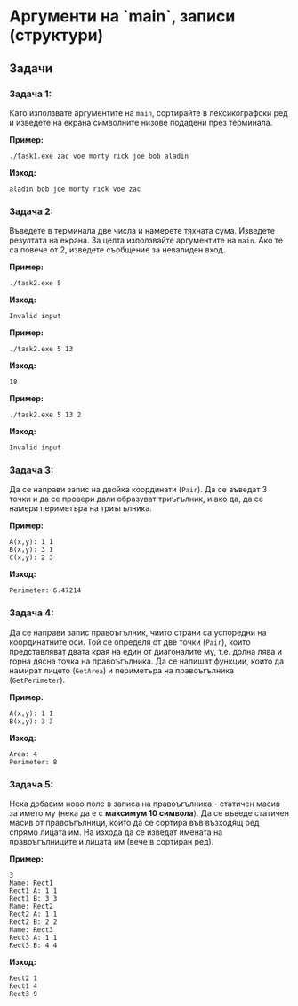 <h1> Аргументи на `main`, записи (структури)</h1>

## Задачи

### Задача 1:
Като използвате аргументите на `main`, сортирайте в лексикографски ред и изведете на екрана символните низове подадени през терминала. 

**Пример:**

```
./task1.exe zac voe morty rick joe bob aladin
```

**Изход:**

```
aladin bob joe morty rick voe zac
```

### Задача 2:
Въведете в терминала две числа и намерете тяхната сума. Изведете резултата на екрана. За целта използвайте аргументите на `main`. Ако те са повече от 2, изведете съобщение за невалиден вход.

**Пример:**

```
./task2.exe 5
```

**Изход:**

```
Invalid input
```

**Пример:**

```
./task2.exe 5 13  
```

**Изход:**

```
18
```

**Пример:**

```
./task2.exe 5 13 2
```

**Изход:**

```
Invalid input
```


### Задача 3:
Да се направи запис на двойка координати (`Pair`). Да се въведат 3 точки и да се провери дали образуват триъгълник, и ако да, да се намери периметъра на триъгълника.

**Пример:**

```
А(x,y): 1 1
B(x,y): 3 1
C(x,y): 2 3
```

**Изход:**

```
Perimeter: 6.47214
```

### Задача 4:
Да се направи запис правоъгълник, чиито страни са успоредни на координатните оси. Той се определя от две точки (`Pair`), които представляват двата края на един от диагоналите му, т.е. долна лява и горна дясна точка на правоъгълника. Да се напишат функции, които да намират лицето (`GetArea`) и периметъра на правоъгълника (`GetPerimeter`).

**Пример:**

```
A(x,y): 1 1
B(x,y): 3 3
```

**Изход:**

```
Area: 4
Perimeter: 8
```

### Задача 5:
Нека добавим ново поле в записа на правоъгълника - статичен масив за името му (нека да е с **максимум 10 символа**). Да се въведе статичен масив от правоъгълници, който да се сортира във възходящ ред спрямо лицата им. На изхода да се изведат имената на правоъгълниците и лицата им (вече в сортиран ред).

**Пример:**

```
3
Name: Rect1
Rect1 A: 1 1
Rect1 B: 3 3
Name: Rect2
Rect2 A: 1 1
Rect2 B: 2 2
Name: Rect3
Rect3 A: 1 1
Rect3 B: 4 4
```

**Изход:**

```
Rect2 1
Rect1 4
Rect3 9
```
